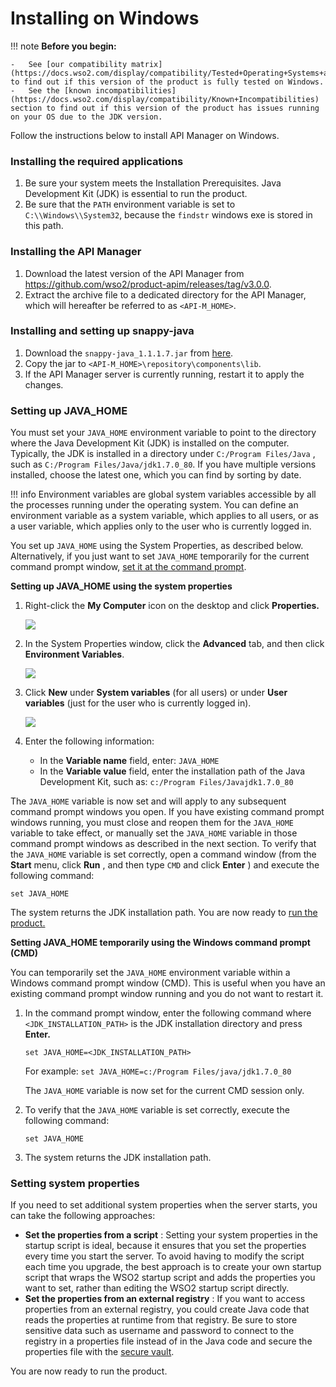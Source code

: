 # Installing on Windows

!!! note
    **Before you begin:**

    -   See [our compatibility matrix](https://docs.wso2.com/display/compatibility/Tested+Operating+Systems+and+JDKs) to find out if this version of the product is fully tested on Windows.
    -   See the [known incompatibilities](https://docs.wso2.com/display/compatibility/Known+Incompatibilities) section to find out if this version of the product has issues running on your OS due to the JDK version.


Follow the instructions below to install API Manager on Windows.

### Installing the required applications

1.  Be sure your system meets the Installation Prerequisites. Java Development Kit (JDK) is essential to run the product.
2.  Be sure that the `PATH` environment variable is set to `C:\\Windows\\System32`, because the `findstr` windows exe is stored in this path.

### Installing the API Manager

1.  Download the latest version of the API Manager from <https://github.com/wso2/product-apim/releases/tag/v3.0.0>.
2.  Extract the archive file to a dedicated directory for the API Manager, which will hereafter be referred to as `<API-M_HOME>`.

### Installing and setting up snappy-java

1.  Download the `snappy-java_1.1.1.7.jar` from [here](http://mvnrepository.com/artifact/org.xerial.snappy/snappy-java/1.1.1.7).
2.  Copy the jar to `<API-M_HOME>\repository\components\lib`.
3.  If the API Manager server is currently running, restart it to apply the changes.

### Setting up JAVA\_HOME

You must set your `JAVA_HOME` environment variable to point to the directory where the Java Development Kit (JDK) is installed on the computer. Typically, the JDK is installed in a directory under `C:/Program Files/Java` , such as `C:/Program Files/Java/jdk1.7.0_80`. If you have multiple versions installed, choose the latest one, which you can find by sorting by date.

!!! info
    Environment variables are global system variables accessible by all the processes running under the operating system. You can define an environment variable as a system variable, which applies to all users, or as a user variable, which applies only to the user who is currently logged in.


You set up `JAVA_HOME` using the System Properties, as described below. Alternatively, if you just want to set `JAVA_HOME` temporarily for the current command prompt window, [set it at the command prompt](#InstallingonWindows-cmd).

**Setting up JAVA\_HOME using the system properties**

1.  Right-click the **My Computer** icon on the desktop and click **Properties.**

    ![]({{base_path}}/assets/attachments/thumbnails/26838941/27042151)

2.  In the System Properties window, click the **Advanced** tab, and then click **Environment Variables**.

    ![]({{base_path}}/assets/attachments/26838941/27042150.png)

3.  Click **New** under **System variables** (for all users) or under **User variables** (just for the user who is currently logged in).

    ![]({{base_path}}/assets/attachments/thumbnails/26838941/27042154)
    
4.  Enter the following information:
    -   In the **Variable name** field, enter: `JAVA_HOME           `
    -   In the **Variable value** field, enter the installation path of the Java Development Kit, such as: `c:/Program Files/Javajdk1.7.0_80           `

The `JAVA_HOME` variable is now set and will apply to any subsequent command prompt windows you open. If you have existing command prompt windows running, you must close and reopen them for the `JAVA_HOME` variable to take effect, or manually set the `JAVA_HOME` variable in those command prompt windows as described in the next section. To verify that the `JAVA_HOME` variable is set correctly, open a command window (from the **Start** menu, click **Run** , and then type `CMD` and click **Enter** ) and execute the following command:

    set JAVA_HOME

The system returns the JDK installation path. You are now ready to [run the product.](_Running_the_Product_)

**Setting JAVA\_HOME temporarily using the Windows command prompt (CMD)**

You can temporarily set the `JAVA_HOME` environment variable within a Windows command prompt window (CMD). This is useful when you have an existing command prompt window running and you do not want to restart it.

1.  In the command prompt window, enter the following command where `<JDK_INSTALLATION_PATH>` is the JDK installation directory and press **Enter.**

        set JAVA_HOME=<JDK_INSTALLATION_PATH>

    For example: `set JAVA_HOME=c:/Program Files/java/jdk1.7.0_80          `

    The `JAVA_HOME` variable is now set for the current CMD session only.

2.  To verify that the `JAVA_HOME` variable is set correctly, execute the following command:

        set JAVA_HOME

3.  The system returns the JDK installation path.

### Setting system properties

If you need to set additional system properties when the server starts, you can take the following approaches:

-   **Set the properties from a script** : Setting your system properties in the startup script is ideal, because it ensures that you set the properties every time you start the server. To avoid having to modify the script each time you upgrade, the best approach is to create your own startup script that wraps the WSO2 startup script and adds the properties you want to set, rather than editing the WSO2 startup script directly.
-   **Set the properties from an external registry** : If you want to access properties from an external registry, you could create Java code that reads the properties at runtime from that registry. Be sure to store sensitive data such as username and password to connect to the registry in a properties file instead of in the Java code and secure the properties file with the [secure vault](https://docs.wso2.com/display/ADMIN44x/Carbon+Secure+Vault+Implementation).

You are now ready to run the product.
